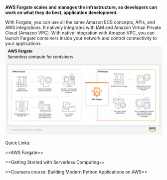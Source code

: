 **AWS Fargate scales and manages the infrastructure, so developers can work on what they do best, application development.**
 
With Fargate, you can use all the same Amazon ECS concepts, APIs, and AWS integrations. It natively integrates with IAM and Amazon Virtual Private Cloud (Amazon VPC). With native integration with Amazon VPC, you can launch Fargate containers inside your network and control connectivity to your applications.
 ![AWS Fargate is a serverless, pay-as-you-go compute engine that is compatible with both Amazon ECS and Amazon EKS.](Exported%20image%2020250315115721-0.jpeg)     

Quick Links:
 
==AWS Fargate==
 
==Getting Started with Serverless Computing==
 
==Coursera course: Building Modern Python Applications on AWS==